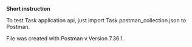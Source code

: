 **Short instruction**

To test Task application api, just import Task.postman_collection.json to Postman.

File was created with Postman v.Version 7.36.1.

